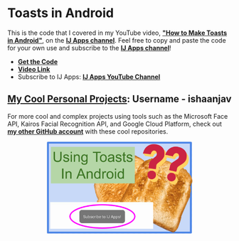 # Toasts in Android
This is the code that I covered in my YouTube video, [**"How to Make Toasts in Android"**](https://www.youtube.com/watch?v=XickVmsDFX4), on the [**IJ Apps channel**](https://www.youtube.com/channel/UCLQUpH7SdkAXAeK6jeeF8zg). Feel free to copy and paste the code for your own use and subscribe to the [**IJ Apps channel**](https://www.youtube.com/channel/UCLQUpH7SdkAXAeK6jeeF8zg)!

- [**Get the Code**](https://github.com/IJ-Apps/Toasts-in-Android/blob/master/Toasts.java)
- [**Video Link**](https://www.youtube.com/watch?v=XickVmsDFX4)
- Subscribe to IJ Apps: [**IJ Apps YouTube Channel**](https://www.youtube.com/channel/UCLQUpH7SdkAXAeK6jeeF8zg)

## [**My Cool Personal Projects**](https://github.com/ishaanjav): Username - ishaanjav

For more cool and complex projects using tools such as the Microsoft Face API, Kairos Facial Recognition API, and Google Cloud Platform, check out [**my other GitHub account**](https://github.com/ishaanjav) with these cool repositories.

[ <p align = "center"><img src = "https://github.com/IJ-Apps/Toasts-in-Android/blob/master/ShortBit13%20-%20Toasts.PNG" width="65%"> </p>](https://www.youtube.com/watch?v=XickVmsDFX4 "How to Make Toasts in Android")
